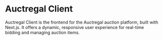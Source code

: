 # Auctregal Client

Auctregal Client is the frontend for the Auctregal auction platform, built with Next.js. It offers a dynamic, responsive user experience for real-time bidding and managing auction items.
